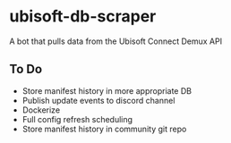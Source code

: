 # ubisoft-db-scraper

A bot that pulls data from the Ubisoft Connect Demux API

## To Do

- Store manifest history in more appropriate DB
- Publish update events to discord channel
- Dockerize
- Full config refresh scheduling
- Store manifest history in community git repo
